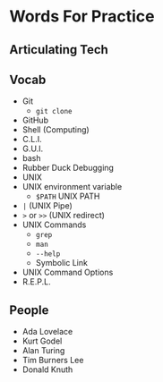# Words For Practice
## Articulating Tech


## Vocab

* Git
  * `git clone`
* GitHub
* Shell (Computing)
* C.L.I.
* G.U.I. 
* bash
* Rubber Duck Debugging
* UNIX
* UNIX environment variable
  * `$PATH` UNIX PATH
* `|` (UNIX Pipe)
* `>` or `>>` (UNIX redirect)
* UNIX Commands
  * `grep`
  * `man`
  * `--help`
  * Symbolic Link
* UNIX Command Options
* R.E.P.L.


## People

* Ada Lovelace
* Kurt Godel
* Alan Turing
* Tim Burners Lee
* Donald Knuth




